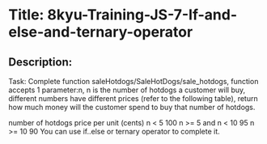 # Title: 8kyu-Training-JS-7-If-and-else-and-ternary-operator

## Description:

Task:
Complete function saleHotdogs/SaleHotDogs/sale_hotdogs, function accepts 1 parameter:n, n is the number of hotdogs a customer will buy, different numbers have different prices (refer to the following table), return how much money will the customer spend to buy that number of hotdogs.

number of hotdogs price per unit (cents)
n < 5 100
n >= 5 and n < 10 95
n >= 10 90
You can use if..else or ternary operator to complete it.
